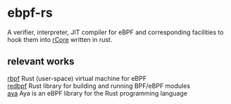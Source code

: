 # ebpf-rs
A verifier, interpreter, JIT compiler for eBPF and corresponding facilities to hook them into [rCore](https://github.com/rcore-os/rCore) written in rust.

## relevant works
[rbpf](https://github.com/qmonnet/rbpf) Rust (user-space) virtual machine for eBPF  
[redbpf](https://github.com/foniod/redbpf) Rust library for building and running BPF/eBPF modules  
[aya](https://github.com/aya-rs/aya) Aya is an eBPF library for the Rust programming language  
